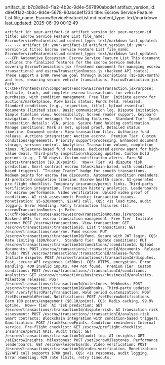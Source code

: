
artifact_id: b7c8d9e0-f1a2-4b3c-9d4e-567890abcdef
artifact_version_id: d9e0f1a2-4b3c-9d4e-5678-90abcdef1234
title: Escrow Service Feature List
file_name: EscrowServiceFeatureList.md
content_type: text/markdown
last_updated: 2025-06-09 00:12:49

	artifact_id: your-artifact-id artifact_version_id: your-version-id title: Escrow Service Feature List file_name: EscrowServiceFeatureList.md content_type: text/markdown last_updated:  --- --- artifact_id: your-artifact-id artifact_version_id: your-version-id title: Escrow Service Feature List file_name: EscrowServiceFeatureList.md content_type: text/markdown last_updated:  ---CFH Automotive Ecosystem: Escrow Service Feature List This document outlines the finalized features for the Escrow Service module, covering EscrowTransaction.jsx (frontend component for managing escrow transactions) and escrowTransactionRoutes.js (backend API routes). These support a $70K revenue goal through subscriptions ($5-$20/month) and fees, ensuring secure vehicle transactions. EscrowTransaction.jsx Path: C:\CFH\frontend\src\components\escrow\EscrowTransaction.jsxPurpose: Initiate, track, and complete escrow transactions for vehicle purchases, with condition management. Free Tier  Initiate escrow for auctions/marketplace. View basic status: Funds held, released. Standard conditions (e.g., inspection, title). Upload essential documents (limited size). Basic communication log. Dispute initiation. Simple timeline view. Accessibility: Screen reader support, keyboard navigation. Error messages for funding failures.  Standard Tier  Input transaction details: VIN, price. Secure fund holding confirmation. Manage conditions: Mark as met, upload proof. Detailed status timeline. Document center: View transaction files. Authorize fund release. Auctions integration: Auction escrow.  Premium Tier  Custom conditions/agreements. Priority support/processing. Enhanced document storage, version control. Analytics: Transaction volume, completion times. Milestone-based fund releases. Dedicated escrow agent for high-value deals. Third-party inspection/shipping updates. Custom hold periods (e.g., 7-30 days). Custom notification alerts. Earn 50 points/transaction ($0.10/point).  Wow++ Tier  AI dispute risk prediction. Smart contract escrow (blockchain-based, with condition-based triggers). “Trusted Trader” badge for smooth transactions. Redeem points for escrow fee discounts. Automated condition reminders. AI-predicted completion timeline. Escrow health score. AI-generated pre-flight checklist. Temporary insurance/permit links. Third-party verification integration. Transaction history analytics. Leaderboards for escrow performance. Video verification: Upload video proof of conditions. AI risk assessment: Predict transaction issues. Monetization: $5-$20/month, $2/API call. CQS: <1s load time, audit logging. Error Handling: Retry transaction failures (1s).  escrowTransactionRoutes.js Path: C:\cfh\backend\routes\escrow\escrowTransactionRoutes.jsPurpose: Backend APIs for escrow transaction management. Free Tier  Initiate escrow: POST /escrow/transactions. View transaction: GET /escrow/transactions/:transactionId. List transactions: GET /escrow/transactions/user/me. Fund escrow: PUT /escrow/transactions/:transactionId/fund. Secure with JWT login. CQS: Rate limiting (100/hour).  Standard Tier  Update conditions: PUT /escrow/transactions/:transactionId/conditions/:conditionId. Upload documents: POST /escrow/transactions/:transactionId/documents. Release funds: POST /escrow/transactions/:transactionId/release-funds. Initiate dispute: POST /escrow/transactions/:transactionId/disputes. Fast, secure API responses (<500ms). CQS: HTTPS, encryption. Error Handling: 400 invalid inputs, 404 not found.  Premium Tier  Custom conditions: POST /escrow/transactions/:transactionId/conditions. Analytics: GET /escrow/transactions/business/:businessId/analytics. Milestone releases: POST /escrow/transactions/:transactionId/milestones. Webhooks: POST /escrow/transactions/:transactionId/webhooks. Third-party updates: POST /verifyThirdPartyTransaction. Hold period customization: POST /setEscrowHoldPeriod. Notifications: POST /setEscrowNotifications. Earn 100 points/engagement ($0.10/point). CQS: Redis caching, 99.9% uptime.  Wow++ Tier  AI risk prediction: GET /escrow/transactions/:transactionId/dispute-risk. AI transaction risk assessment: POST /escrow/transactions/:transactionId/analyze-risk. Smart contracts: Blockchain integration with condition-based triggers. Gamification: POST /trackEscrowPoints. Condition reminders: Internal service. Pre-flight checklist: GET /escrow/preflight-checklist. Insurance/permit APIs. Audit trail: GET /escrow/transactions/:transactionId/audit-log. AI insights: GET /aiEscrowInsights. Milestones: POST /setEscrowMilestones. Performance leaderboards: GET /escrow/leaderboards. Video verification: POST /escrow/transactions/:transactionId/video-verification. Monetization: $2/API call supports $70K goal. CQS: <1s response, audit logging. Error Handling: 429 rate limits, retry timeouts. 
